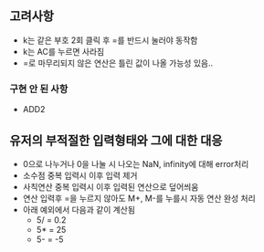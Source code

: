 ## 고려사항

- k는 같은 부호 2회 클릭 후 =를 반드시 눌러야 동작함
- k는 AC를 누르면 사라짐
- =로 마무리되지 않은 연산은 틀린 값이 나올 가능성 있음..

### 구현 안 된 사항

- ADD2

## 유저의 부적절한 입력형태와 그에 대한 대응

- 0으로 나누거나 0을 나눌 시 나오는 NaN, infinity에 대해 error처리
- 소수점 중복 입력시 이후 입력 제거
- 사칙연산 중복 입력시 이후 입력된 연산으로 덮어씌움
- 연산 입력후 =을 누르지 않아도 M+, M-를 누를시 자동 연산 완성 처리
- 아래 예외에서 다음과 같이 계산됨
  - 5/ = 0.2
  - 5\* = 25
  - 5- = -5
